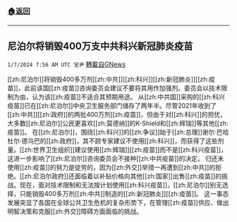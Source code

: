 ###  [:house:返回](README.md)
---


## 尼泊尔将销毁400万支中共科兴新冠肺炎疫苗
`1/7/2024 7:56 AM UTC 宝尹` [轉載自GNews](https://gnews.org/articles/2192951)

[[zh:尼泊尔]]将销毁400多万剂[[zh:中共]][[zh:科兴]][[zh:新冠肺炎]][[zh:疫苗]]，此前该国[[zh:疫苗]]咨询委员会建议不要将其用作加强剂。委员会以技术限制为由，认为该[[zh:疫苗]]不适合其预期用途。
从[[zh:中共国]]采购的[[zh:科兴疫苗]]已在[[zh:尼泊尔]]中央卫生服务部门储存了两年半。尽管2021年收到了[[zh:中共]][[zh:政府]]的两批400万剂[[zh:疫苗]]，但由于对[[zh:科兴]]的担忧，大多数[[zh:尼泊尔]]公民更喜欢[[zh:莫德纳]]的K-Shield和[[zh:辉瑞]]等其他[[zh:疫苗]]。
在[[zh:尼泊尔]]，围绕[[zh:科兴]]的[[zh:争议]]始于[[zh:总理]]谢尔·巴哈杜尔·德乌巴的[[zh:政府]]，其不顾专家建议不使用[[zh:科兴]]，而获得了这些剂量。[[zh:世界卫生组织]]建议使用[[zh:辉瑞]][[zh:疫苗]]而不是[[zh:科兴疫苗]]，这进一步影响了[[zh:尼泊尔]]咨询委员会不接种[[zh:中共疫苗]]的决定。
归还未使用[[zh:疫苗]]的努力是徒劳的，因为[[zh:外交]]举措一再遭到[[zh:中共]]的拒绝。[[zh:尼泊尔政府]]还面临着以补贴价格向其他[[zh:国家]]出售[[zh:疫苗]]的挑战。现在，面对技术限制和无法按计划使用[[zh:科兴疫苗]]，[[zh:尼泊尔]]别无选择，只能销毁400多万剂[[zh:中共]]制造的[[zh:新冠肺炎]][[zh:疫苗]]。
这一事态发展突显了各国在全球公共卫生危机的复杂形势下，在管理[[zh:疫苗]]供应、做出明智决策和克服[[zh:外交]]障碍方面面临的挑战。



